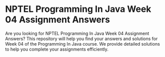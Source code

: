 # NPTEL Programming In Java Week 04 Assignment Answers

Are you looking for NPTEL Programming In Java Week 04 Assignment Answers? This repository will help you find your answers and solutions for Week 04 of the Programming In Java course. We provide detailed solutions to help you complete your assignments efficiently.